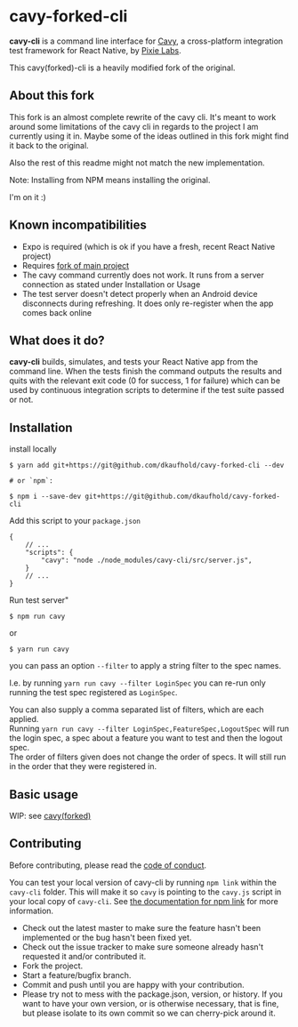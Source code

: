 # cavy-forked-cli

**cavy-cli** is a command line interface for
[Cavy](https://github.com/pixielabs/cavy), a cross-platform integration test
framework for React Native, by [Pixie Labs](https://pixielabs.io).

This cavy(forked)-cli is a heavily modified fork of the original.

## About this fork

This fork is an almost complete rewrite of the cavy cli. It's meant to work around
some limitations of the cavy cli in regards to the project I am currently using
it in. Maybe some of the ideas outlined in this fork might find it back to the
original.
  
Also the rest of this readme might not match the new implementation.

Note: Installing from NPM means installing the original.

I'm on it :)

## Known incompatibilities

* Expo is required (which is ok if you have a fresh, recent React Native project)
* Requires [fork of main project](https://github.com/dkaufhold/cavy-forked/)
* The cavy command currently does not work. It runs from a server connection as stated under Installation or Usage
* The test server doesn't detect properly when an Android device disconnects during refreshing. It does only re-register when the app comes back online

## What does it do?

**cavy-cli** builds, simulates, and tests your React Native app from the
command line. When the tests finish the command outputs the results and quits
with the relevant exit code (0 for success, 1 for failure) which can be used by
continuous integration scripts to determine if the test suite passed or not.

## Installation

install locally 

```shell
$ yarn add git+https://git@github.com/dkaufhold/cavy-forked-cli --dev

# or `npm`:

$ npm i --save-dev git+https://git@github.com/dkaufhold/cavy-forked-cli
```

Add this script to your `package.json`

```json5
{
    // ...
    "scripts": {
        "cavy": "node ./node_modules/cavy-cli/src/server.js",
    }
    // ...
}
```

Run test server"

```shell
$ npm run cavy
```

or

```shell
$ yarn run cavy
```

you can pass an option `--filter` to apply a string filter to the spec names.

I.e. by running `yarn run cavy --filter LoginSpec` you can re-run only running
the test spec registered as `LoginSpec`.  

You can also supply a comma separated list of filters, which are each applied.  
Running `yarn run cavy --filter LoginSpec,FeatureSpec,LogoutSpec` will run the
login spec, a spec about a feature you want to test and then the logout spec.  
The order of filters given does not change the order of specs. It will still run
in the order that they were registered in.

## Basic usage

WIP: see [cavy(forked)](https://github.com/dkaufhold/cavy-forked/)

## Contributing

Before contributing, please read the [code of conduct](CODE_OF_CONDUCT.md).

You can test your local version of cavy-cli by running `npm link` within the
`cavy-cli` folder. This will make it so `cavy` is pointing to the `cavy.js`
script in your local copy of `cavy-cli`. See
[the documentation for npm link](https://docs.npmjs.com/cli/link) for more
information.

- Check out the latest master to make sure the feature hasn't been implemented
  or the bug hasn't been fixed yet.
- Check out the issue tracker to make sure someone already hasn't requested it
  and/or contributed it.
- Fork the project.
- Start a feature/bugfix branch.
- Commit and push until you are happy with your contribution.
- Please try not to mess with the package.json, version, or history. If you
  want to have your own version, or is otherwise necessary, that is fine, but
  please isolate to its own commit so we can cherry-pick around it.
